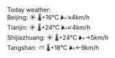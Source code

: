 Today weather:  
Beijing: ☀️   🌡️+16°C 🌬️↘4km/h  
Tianjin: ☀️   🌡️+24°C 🌬️↙4km/h  
Shijiazhuang: ☀️   🌡️+24°C 🌬️→5km/h  
Tangshan: ⛅️  🌡️+18°C 🌬️←9km/h  
